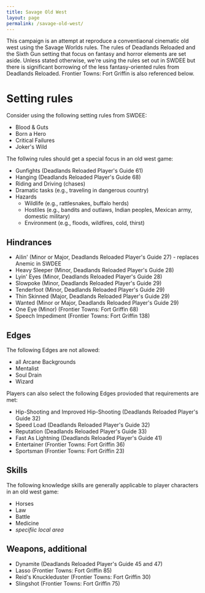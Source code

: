 ```yaml
---
title: Savage Old West
layout: page
permalink: /savage-old-west/
---
```


This campaign is an attempt at reproduce a conventiaonal cinematic old west using the Savage Worlds rules. 
The rules of Deadlands Reloaded and the Sixth Gun setting that focus on fantasy and horror elements are set aside.
Unless stated otherwise, we're using the rules set out in SWDEE but there is significant borrowing of the less fantasy-oriented rules from Deadlands Reloaded. Frontier Towns: Fort Griffin is also referenced below.

# Setting rules

Consider using the following setting rules from SWDEE:
* Blood & Guts
* Born a Hero
* Critical Failures
* Joker's Wild

The follwing rules should get a special focus in an old west game:
* Gunfights (Deadlands Reloaded Player's Guide 61)
* Hanging (Deadlands Reloaded Player's Guide 68)
* Riding and Driving (chases)
* Dramatic tasks (e.g., traveling in dangerous country)
* Hazards
	* Wildlife (e.g., rattlesnakes, buffalo herds)
	* Hostiles (e.g., bandits and outlaws, Indian peoples, Mexican army, domestic military)
	* Environment (e.g., floods, wildfires, cold, thirst)

## Hindrances
* Ailin' (Minor or Major, Deadlands Reloaded Player's Guide 27) - replaces Anemic in SWDEE
* Heavy Sleeper (Minor, Deadlands Reloaded Player's Guide 28)
* Lyin' Eyes (Minor, Deadlands Reloaded Player's Guide 28)
* Slowpoke (Minor, Deadlands Reloaded Player's Guide 29)
* Tenderfoot (Minor, Deadlands Reloaded Player's Guide 29)
* Thin Skinned (Major, Deadlands Reloaded Player's Guide 29)
* Wanted (Minor or Major, Deadlands Reloaded Player's Guide 29)
* One Eye (Minor) (Frontier Towns: Fort Griffin 68)
* Speech Impediment (Frontier Towns: Fort Griffin 138)

## Edges
The following Edges are not allowed: 
* all Arcane Backgrounds
* Mentalist
* Soul Drain
* Wizard

Players can also select the following Edges provioded that requirements are met: 
* Hip-Shooting and Improved Hip-Shooting (Deadlands Reloaded Player's Guide 32)
* Speed Load (Deadlands Reloaded Player's Guide 32)
* Reputation (Deadlands Reloaded Player's Guide 33)
* Fast As Lightning (Deadlands Reloaded Player's Guide 41)
* Entertainer (Frontier Towns: Fort Griffin 36)
* Sportsman (Frontier Towns: Fort Griffin 23)


## Skills
The following knowledge skills are generally applicable to player characters in an old west game:
* Horses
* Law
* Battle
* Medicine
* _specifiic local area_


## Weapons, additional
* Dynamite (Deadlands Reloaded Player's Guide 45 and 47)
* Lasso (Frontier Towns: Fort Griffin  85)
* Reid's Knuckleduster (Frontier Towns: Fort Griffin 30)
* Slingshot (Frontier Towns: Fort Griffin 75)